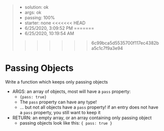 <!-- BEGIN REPORT -->
> - solution: ok 
> - args: ok 
> - passing: 100% 
> - starter: none 
<<<<<<< HEAD
> - 6/25/2020, 3:09:52 PM
=======
> - 6/25/2020, 10:19:54 AM
>>>>>>> 6c99bca5d5535700f117ec4382ba5c1c7f9a3e94
<!-- END REPORT -->

# Passing Objects

Write a function which keeps only passing objects

- ARGS: an array of objects, most will have a `pass` property:
  - `{pass: true}`
  - The `pass` property can have any type!
  - ... but not all objects have a `pass` property! if an entry does not have a `pass` property, you still want to keep it
- RETURN: an empty array, or an array containing only passing object
  - passing objects look like this: `{ pass: true }`


